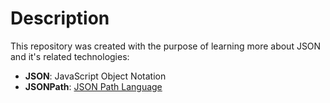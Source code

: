 # Description
This repository was created with the purpose of learning more about JSON and it's related technologies:
- **JSON**: JavaScript Object Notation 
- **JSONPath**: [JSON Path Language](https://goessner.net/articles/JsonPath/index.html)


